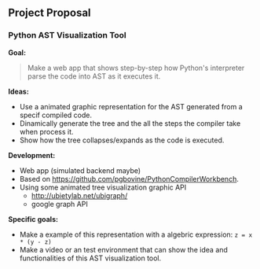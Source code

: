 ## Project Proposal ##

### Python AST Visualization Tool ###

<b> Goal:</b>
> Make a web app that shows step-by-step how Python's interpreter parse the code into AST as it executes it.

<b> Ideas: </b>
  - Use a animated graphic representation for the AST generated from a specif compiled code.
  - Dinamically generate the tree and the all the steps the compiler take when process it.
  - Show how the tree collapses/expands as the code is executed.

<b> Development: </b>
  - Web app (simulated backend maybe)
  - Based on https://github.com/pgbovine/PythonCompilerWorkbench.
  - Using some animated tree visualization graphic API
    - http://ubietylab.net/ubigraph/ 
    - google graph API

<b> Specific goals: </b>
  - Make a example of this representation with a algebric expression: `z = x * (y - z)` 
  - Make a video or an test environment that can show the idea and functionalities of this AST visualization tool.
